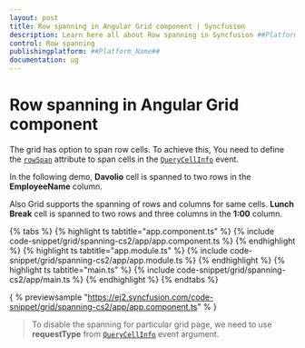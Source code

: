 ```yaml
---
layout: post
title: Row spanning in Angular Grid component | Syncfusion
description: Learn here all about Row spanning in Syncfusion ##Platform_Name## Grid component of Syncfusion Essential JS 2 and more.
control: Row spanning 
publishingplatform: ##Platform_Name##
documentation: ug
---
```


# Row spanning in Angular Grid component

The grid has option to span row cells. To achieve this, You need to define the [`rowSpan`](../../api/grid/queryCellInfoEventArgs/#rowspan) attribute to span cells in the [`QueryCellInfo`](../../api/grid/queryCellInfoEventArgs) event.

In the following demo, **Davolio** cell is spanned to two rows in the **EmployeeName** column.

Also Grid supports the spanning of rows and columns for same cells. **Lunch Break** cell is spanned to two rows and three columns in the **1:00** column.

{% tabs %}
{% highlight ts tabtitle="app.component.ts" %}
{% include code-snippet/grid/spanning-cs2/app/app.component.ts %}
{% endhighlight %}
{% highlight ts tabtitle="app.module.ts" %}
{% include code-snippet/grid/spanning-cs2/app/app.module.ts %}
{% endhighlight %}
{% highlight ts tabtitle="main.ts" %}
{% include code-snippet/grid/spanning-cs2/app/main.ts %}
{% endhighlight %}
{% endtabs %}
  
{ % previewsample "https://ej2.syncfusion.com/code-snippet/grid/spanning-cs2/app/app.component.ts" % }

> To disable the spanning for particular grid page, we need to use **requestType** from [`QueryCellInfo`](../../api/grid/queryCellInfoEventArgs) event argument.